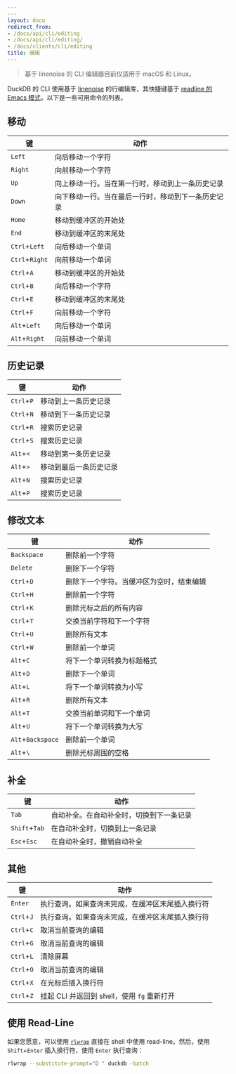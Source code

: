```yaml
---
---
layout: docu
redirect_from:
- /docs/api/cli/editing
- /docs/api/cli/editing/
- /docs/clients/cli/editing
title: 编辑
---
```


> 基于 linenoise 的 CLI 编辑器目前仅适用于 macOS 和 Linux。

DuckDB 的 CLI 使用基于 [linenoise](https://github.com/antirez/linenoise) 的行编辑库，其快捷键基于 [readline 的 Emacs 模式](https://readline.kablamo.org/emacs.html)。以下是一些可用命令的列表。

## 移动

|       键       |                                 动作                                 |
|-----------------|------------------------------------------------------------------------|
| `Left`          | 向后移动一个字符                                                  |
| `Right`         | 向前移动一个字符                                                   |
| `Up`            | 向上移动一行。当在第一行时，移动到上一条历史记录                   |
| `Down`          | 向下移动一行。当在最后一行时，移动到下一条历史记录                 |
| `Home`          | 移动到缓冲区的开始处                                              |
| `End`           | 移动到缓冲区的末尾处                                              |
| `Ctrl`+`Left`   | 向后移动一个单词                                                   |
| `Ctrl`+`Right`  | 向前移动一个单词                                                   |
| `Ctrl`+`A`      | 移动到缓冲区的开始处                                              |
| `Ctrl`+`B`      | 向后移动一个字符                                                   |
| `Ctrl`+`E`      | 移动到缓冲区的末尾处                                              |
| `Ctrl`+`F`      | 向前移动一个字符                                                   |
| `Alt`+`Left`    | 向后移动一个单词                                                   |
| `Alt`+`Right`   | 向前移动一个单词                                                   |

## 历史记录

|     键    |            动作              |
|------------|--------------------------------|
| `Ctrl`+`P` | 移动到上一条历史记录         |
| `Ctrl`+`N` | 移动到下一条历史记录         |
| `Ctrl`+`R` | 搜索历史记录                 |
| `Ctrl`+`S` | 搜索历史记录                 |
| `Alt`+`<`  | 移动到第一条历史记录         |
| `Alt`+`>`  | 移动到最后一条历史记录       |
| `Alt`+`N`  | 搜索历史记录                 |
| `Alt`+`P`  | 搜索历史记录                 |

## 修改文本

|        键        | 动作                                                   |
|-------------------|----------------------------------------------------------|
| `Backspace`       | 删除前一个字符                                        |
| `Delete`          | 删除下一个字符                                        |
| `Ctrl`+`D`        | 删除下一个字符。当缓冲区为空时，结束编辑               |
| `Ctrl`+`H`        | 删除前一个字符                                        |
| `Ctrl`+`K`        | 删除光标之后的所有内容                               |
| `Ctrl`+`T`        | 交换当前字符和下一个字符                              |
| `Ctrl`+`U`        | 删除所有文本                                          |
| `Ctrl`+`W`        | 删除前一个单词                                        |
| `Alt`+`C`         | 将下一个单词转换为标题格式                            |
| `Alt`+`D`         | 删除下一个单词                                        |
| `Alt`+`L`         | 将下一个单词转换为小写                                |
| `Alt`+`R`         | 删除所有文本                                          |
| `Alt`+`T`         | 交换当前单词和下一个单词                              |
| `Alt`+`U`         | 将下一个单词转换为大写                                |
| `Alt`+`Backspace` | 删除前一个单词                                        |
| `Alt`+`\`         | 删除光标周围的空格                                    |

## 补全

|      键      |                          动作                        |
|---------------|--------------------------------------------------------|
| `Tab`         | 自动补全。在自动补全时，切换到下一条记录             |
| `Shift`+`Tab` | 在自动补全时，切换到上一条记录                       |
| `Esc`+`Esc`   | 在自动补全时，撤销自动补全                           |

## 其他

|    键     |                           动作                                                   |
|------------|------------------------------------------------------------------------------------|
| `Enter`    | 执行查询。如果查询未完成，在缓冲区末尾插入换行符                                 |
| `Ctrl`+`J` | 执行查询。如果查询未完成，在缓冲区末尾插入换行符                                 |
| `Ctrl`+`C` | 取消当前查询的编辑                                                              |
| `Ctrl`+`G` | 取消当前查询的编辑                                                              |
| `Ctrl`+`L` | 清除屏幕                                                                         |
| `Ctrl`+`O` | 取消当前查询的编辑                                                              |
| `Ctrl`+`X` | 在光标后插入换行符                                                              |
| `Ctrl`+`Z` | 挂起 CLI 并返回到 shell，使用 `fg` 重新打开                                     |

## 使用 Read-Line

如果您愿意，可以使用 [`rlwrap`](https://github.com/hanslub42/rlwrap) 直接在 shell 中使用 read-line。然后，使用 `Shift`+`Enter` 插入换行符，使用 `Enter` 执行查询：

```bash
rlwrap --substitute-prompt="D " duckdb -batch
```